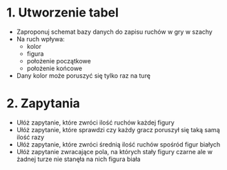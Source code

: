 # 1. Utworzenie tabel
  - Zaproponuj schemat bazy danych do zapisu ruchów w gry w szachy
  - Na ruch wpływa:
      - kolor
      - figura
      - położenie początkowe
      - położenie końcowe
  - Dany kolor może poruszyć się tylko raz na turę

# 2. Zapytania
  - Ułóż zapytanie, które zwróci ilość ruchów każdej figury
  - Ułóż zapytanie, które sprawdzi czy każdy gracz poruszył się taką samą ilość razy
  - Ułóż zapytanie, które zwróci średnią ilość ruchów spośród figur białych
  - Ułóż zapytanie zwracające pola, na których stały figury czarne ale w żadnej turze nie stanęła na nich figura biała